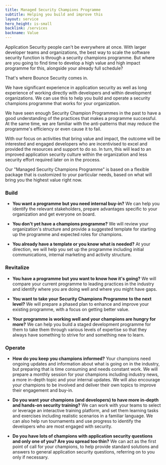 ```yaml
---
title: Managed Security Champions Programme
subtitle: Helping you build and improve this
layout: service
hero_height: is-small
backlink: /services
backname: Value
---
```


Application Security people can't be everywhere at once. With larger developer teams and organizations, the best way to scale the software security function is through a security champions programme. But where are you going to find time to develop a high value and high impact programme for this, alongside your already full schedule?

That's where Bounce Security comes in.

We have significant experience in application security as well as long experience of working directly with developers and within development organizations. We can use this to help you build and operate a security champions programme that works for your organization.

We have seen enough Security Champion Programmes in the past to have a good understanding of the practices that makes a programme successful. At the same time, we are familiar with the anti-patterns that may reduce the programme's efficiency or even cause it to fail.

With our focus on activities that bring value and impact, the outcome will be interested and engaged developers who are incentivised to excel and provided the resources and support to do so. In turn, this will lead to an improved application security culture within the organization and less security effort required later on in the process.

Our "Managed Security Champions Programme" is based on a flexible package that is customized to your particular needs, based on what will bring you the highest value right now.

### Build

<!--#### Making the Case-->

* **You want a programme but you need internal buy-in?** We can help you identify the relevant stakeholders, prepare advantages specific to your organization and get everyone on board.

<!--#### Green-field Design-->

* **You don't yet have a champions programme?** We will review your organization's structure and provide a suggested template for starting up the programme and expected roles for champions.

<!--#### Build the programme--> 

* **You already have a template or you know what is needed?** At your direction, we will help you set up the programme including initial communications, internal marketing and activity structure.

### Revitalize

<!--#### Current State Analysis-->

* **You have a programme but you want to know how it's going?** We will compare your current programme to leading practices in the industry and identify where you are doing well and where you might have gaps.

<!--#### Improvement Plan-->

* **You want to take your Security Champions Programme to the next level?** We will prepare a phased plan to enhance and improve your existing programme, with a focus on getting better value.

<!--#### Level up your Champions-->

* **Your programme is working well and your champions are hungry for more?** We can help you build a staged development programme for them to take them through various levels of expertise so that they always have something to strive for and something new to learn.

### Operate

<!--#### Ongoing Communication-->

* **How do you keep you champions informed?** Your champions need ongoing updates and information about what is going on in the industry, but preparing that is time consuming and needs constant work. We will prepare a monthly session for your champions including industry news, a more in-depth topic and your internal updates. We will also encourage your champions to be involved and deliver their own topics to improve their engagement and buy-in.

<!--#### Deeper training-->

* **Do you want your champions (and developers) to have more in-depth and hands-on security training?** We can work with your teams to select or leverage an interactive training platform, and set them learning tasks and exercises including realistic scenarios in a familiar language. We can also help run tournaments and use progress to identify the developers who are most engaged with security.

<!--#### Point of Call-->

* **Do you have lots of champions with application security questions and only one of you? Are you spread too thin?** We can act as the first point of call for your champions, to help provide standard solutions and answers to general application security questions, referring on to you only if necessary.
